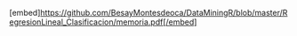 [embed]https://github.com/BesayMontesdeoca/DataMiningR/blob/master/RegresionLineal_Clasificacion/memoria.pdf[/embed]
